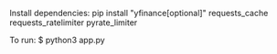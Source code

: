 Install dependencies:
pip install "yfinance[optional]" requests_cache requests_ratelimiter pyrate_limiter

To run:
$ python3 app.py